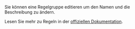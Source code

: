 Sie können eine Regelgruppe editieren um den Namen und die Beschreibung zu ändern.

Lesen Sie mehr zu Regeln in der [offiziellen Dokumentation](https://firefly-iii.readthedocs.io/en/latest/advanced/rules.html).